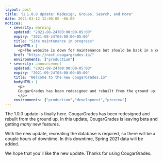 ```yaml
---
layout: post
title: "🎉 1.0.0 Update: Redesign, Groups, Search, and More"
date: 2021-03-12 12:00:00 -06:00
notices:
  - severity: warning
    updated: "2021-08-24T03:00:00-05:00"
    expiry: "2021-08-24T08:00:00-05:00"
    title: "Site maintenance in progress"
    bodyHTML: |
      <p>The website is down for maintenance but should be back in a couple hours. Until the maintenance has finished, please click the "Open" button to view the "Preview" site.</p>
    href: "https://next.cougargrades.io/"
    environments: ["production"]
  - severity: announcement
    updated: "2021-08-24T08:00:00-05:00"
    expiry: "2021-09-24T08:00:00-05:00"
    title: "Welcome to the new CougarGrades.io"
    bodyHTML: |
      <p>
      CougarGrades has been redesigned and rebuilt from the ground up. We hope that you'll like the new update.
      </p>
    environments: ["production","development","preview"]
---
```


The 1.0.0 update is finally here. CougarGrades has been redesigned and rebuilt from the ground up. In this update, CougarGrades is leaving beta and getting *many* new features.

With the new update, recreating the database is required, so there will be a couple hours of downtime. In this downtime, Spring 2021 data will be added.

We hope that you'll like the new update. Thanks for using CougarGrades.
